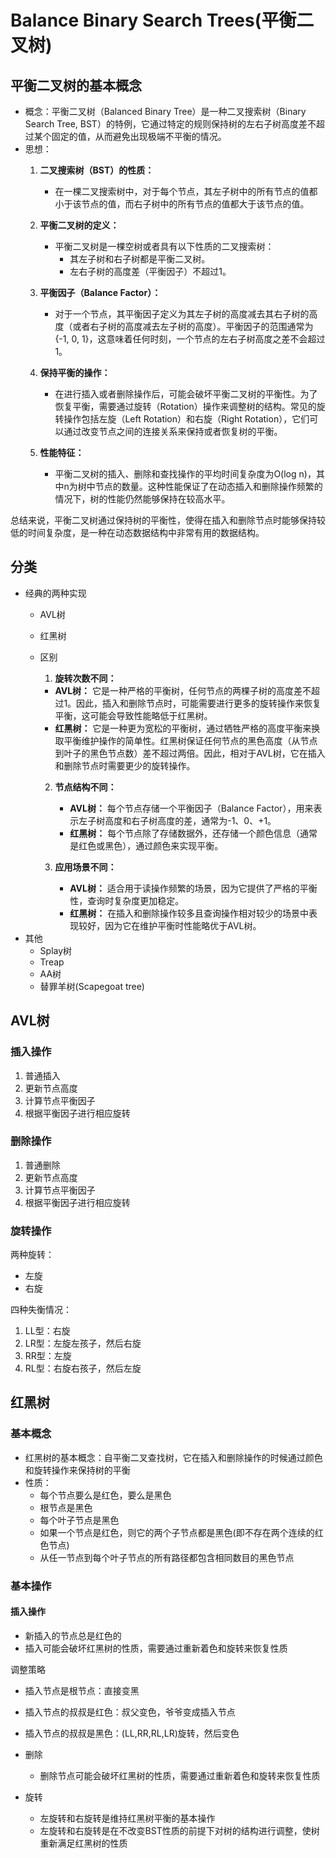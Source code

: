 # Balance Binary Search Trees(平衡二叉树)
## 平衡二叉树的基本概念
- 概念：平衡二叉树（Balanced Binary Tree）是一种二叉搜索树（Binary Search Tree, BST）的特例，它通过特定的规则保持树的左右子树高度差不超过某个固定的值，从而避免出现极端不平衡的情况。
- 思想：
  1. **二叉搜索树（BST）的性质：**
      - 在一棵二叉搜索树中，对于每个节点，其左子树中的所有节点的值都小于该节点的值，而右子树中的所有节点的值都大于该节点的值。

  2. **平衡二叉树的定义：**
      - 平衡二叉树是一棵空树或者具有以下性质的二叉搜索树：
          - 其左子树和右子树都是平衡二叉树。
          - 左右子树的高度差（平衡因子）不超过1。

  3. **平衡因子（Balance Factor）：**
      - 对于一个节点，其平衡因子定义为其左子树的高度减去其右子树的高度（或者右子树的高度减去左子树的高度）。平衡因子的范围通常为{-1, 0, 1}，这意味着任何时刻，一个节点的左右子树高度之差不会超过1。

  4. **保持平衡的操作：**
      - 在进行插入或者删除操作后，可能会破坏平衡二叉树的平衡性。为了恢复平衡，需要通过旋转（Rotation）操作来调整树的结构。常见的旋转操作包括左旋（Left Rotation）和右旋（Right Rotation），它们可以通过改变节点之间的连接关系来保持或者恢复树的平衡。

  5. **性能特征：**
      - 平衡二叉树的插入、删除和查找操作的平均时间复杂度为O(log n)，其中n为树中节点的数量。这种性能保证了在动态插入和删除操作频繁的情况下，树的性能仍然能够保持在较高水平。
     
总结来说，平衡二叉树通过保持树的平衡性，使得在插入和删除节点时能够保持较低的时间复杂度，是一种在动态数据结构中非常有用的数据结构。

## 分类
- 经典的两种实现
  - AVL树
  - 红黑树
  - 区别
      1. **旋转次数不同：**
      - **AVL树：** 它是一种严格的平衡树，任何节点的两棵子树的高度差不超过1。因此，插入和删除节点时，可能需要进行更多的旋转操作来恢复平衡，这可能会导致性能略低于红黑树。
      - **红黑树：** 它是一种更为宽松的平衡树，通过牺牲严格的高度平衡来换取平衡维护操作的简单性。红黑树保证任何节点的黑色高度（从节点到叶子的黑色节点数）差不超过两倍。因此，相对于AVL树，它在插入和删除节点时需要更少的旋转操作。

      2. **节点结构不同：**
          - **AVL树：** 每个节点存储一个平衡因子（Balance Factor），用来表示左子树高度和右子树高度的差，通常为-1、0、+1。
          - **红黑树：** 每个节点除了存储数据外，还存储一个颜色信息（通常是红色或黑色），通过颜色来实现平衡。

      3. **应用场景不同：**
          - **AVL树：** 适合用于读操作频繁的场景，因为它提供了严格的平衡性，查询时复杂度更加稳定。
          - **红黑树：** 在插入和删除操作较多且查询操作相对较少的场景中表现较好，因为它在维护平衡时性能略优于AVL树。
- 其他
  - Splay树
  - Treap
  - AA树
  - 替罪羊树(Scapegoat tree)

## AVL树
### 插入操作
1. 普通插入
2. 更新节点高度
3. 计算节点平衡因子
4. 根据平衡因子进行相应旋转

### 删除操作
1. 普通删除
2. 更新节点高度
3. 计算节点平衡因子
4. 根据平衡因子进行相应旋转

### 旋转操作
两种旋转：
- 左旋
- 右旋

四种失衡情况：
1. LL型：右旋
2. LR型：左旋左孩子，然后右旋
3. RR型：左旋
4. RL型：右旋右孩子，然后左旋


## 红黑树
### 基本概念
- 红黑树的基本概念：自平衡二叉查找树，它在插入和删除操作的时候通过颜色和旋转操作来保持树的平衡
- 性质：
  - 每个节点要么是红色，要么是黑色
  - 根节点是黑色
  - 每个叶子节点是黑色
  - 如果一个节点是红色，则它的两个子节点都是黑色(即不存在两个连续的红色节点)
  - 从任一节点到每个叶子节点的所有路径都包含相同数目的黑色节点

### 基本操作
#### 插入操作
  - 新插入的节点总是红色的
  - 插入可能会破坏红黑树的性质，需要通过重新着色和旋转来恢复性质

调整策略
  - 插入节点是根节点：直接变黑
  - 插入节点的叔叔是红色：叔父变色，爷爷变成插入节点
  - 插入节点的叔叔是黑色：(LL,RR,RL,LR)旋转，然后变色


- 删除
  - 删除节点可能会破坏红黑树的性质，需要通过重新着色和旋转来恢复性质
- 旋转
  - 左旋转和右旋转是维持红黑树平衡的基本操作
  - 左旋转和右旋转是在不改变BST性质的前提下对树的结构进行调整，使树重新满足红黑树的性质